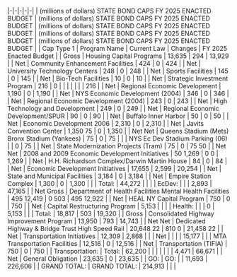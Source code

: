 |-|-|-|-|-|
| (millions of dollars) STATE BOND CAPS FY 2025 ENACTED BUDGET | (millions of dollars) STATE BOND CAPS FY 2025 ENACTED BUDGET | (millions of dollars) STATE BOND CAPS FY 2025 ENACTED BUDGET | (millions of dollars) STATE BOND CAPS FY 2025 ENACTED BUDGET | (millions of dollars) STATE BOND CAPS FY 2025 ENACTED BUDGET |
| Cap Type 1 | Program Name | Current Law | Changes | FY 2025 Enacted Budget |
| Gross | Housing Capital Programs | 13,635 | 294 | 13,929 |
| Net | Community Enhancement Facilities | 424 | 0 | 424 |
| Net | University Technology Centers | 248 | 0 | 248 |
| Net | Sports Facilities | 145 | 0 | 145 |
| Net | Bio-Tech Facilities | 10 | 0 | 10 |
| Net | Strategic Investment Program | 216 | 0 | |
| | | | | 216 |
| Net | Regional Economic Development | 1,190 | 0 | 1,190 |
| Net | NYS Economic Development (2004) | 346 | 0 | 346 |
| Net | Regional Economic Development (2004) | 243 | 0 | 243 |
| Net | High Technology and Development | 249 | 0 | 249 |
| Net | Regional Economic Development/SPUR | 90 | 0 | 90 |
| Net | Buffalo Inner Harbor | 50 | 0 | 50 |
| Net | Economic Development 2006 | 2,310 | 0 | 2,310 |
| Net | Javits Convention Center | 1,350 75 | 0 | 1,350 |
| Net Net | Queens Stadium (Mets) Bronx Stadium (Yankees) | 75 | 0 | 75 |
| | NYS Ec Dev Stadium Parking (06) | | 0 | 75 |
| Net | State Modernization Projects (Tram) | 75 | 0 | 75 50 |
| Net Net | 2008 and 2009 Economic Development Initiatives | 50 1,269 | 0 0 | 1,269 |
| Net | H.H. Richardson Complex/Darwin Martin House | 84 | 0 | 84 |
| Net | Economic Development Initiatives | 17,655 | 2,599 | 20,254 |
| Net | State and Municipal Facilities | 3,184 | 0 | 3,184 |
| Net | Empire Station Complex | 1,300 | 0 | 1,300 |
| | Total: | 44,272 | | |
| EcDev: | | | 2,893 | 47,165 |
| Net Gross | Department of Health Facilities Mental Health Facilities | 495 12,419 | 0 503 | 495 12,922 |
| Net | HEAL NY Capital Program | 750 | 0 | 750 |
| Net | Capital Restructuring Program | 5,153 | | |
| Health: | | | 0 | 5,153 |
| | Total: | 18,817 | 503 | 19,320 |
| Gross | Consolidated Highway Improvement Program | 13,950 | 793 | 14,743 |
| Net Net | Dedicated Highway & Bridge Trust High Speed Rail | 20,648 22 | 810 0 | 21,458 22 |
| Net | Transportation Initiatives | 12,309 | 2,868 | |
| Net | | | | 15,177 |
| | MTA Transportation Facilities | 12,516 | 0 | 12,516 |
| Net | Transportation (TIFIA) | 750 | 0 | 750 |
| Transportation: | Total: | 62,200 | | |
| | | | 4,471 | 66,671 |
| Net | General Obligation | 23,635 | 0 | 23,635 |
| GO: | GO: | | 11,693 | 226,606 |
| GRAND TOTAL: | GRAND TOTAL: | 214,913 | | |